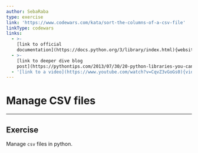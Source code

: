 ```yaml
---
author: SebaRaba
type: exercise
link: 'https://www.codewars.com/kata/sort-the-columns-of-a-csv-file'
linkType: codewars
links:
  - >-
    [link to official
    documentation](https://docs.python.org/3/library/index.html){website}
  - >-
    [link to deeper dive blog
    post](https://pythontips.com/2013/07/30/20-python-libraries-you-cant-live-without/){website}
  - '[link to a video](https://www.youtube.com/watch?v=CqvZ3vGoGs0){video}'
---
```


# Manage CSV files


---

## Exercise

Manage `csv` files in python.
 
